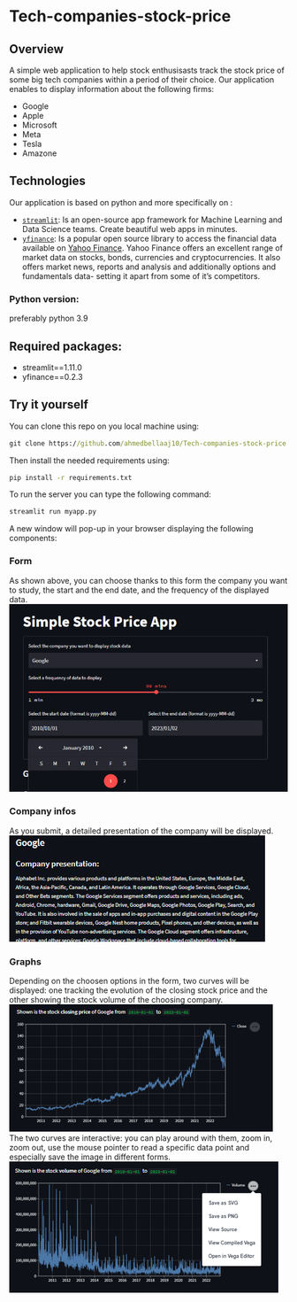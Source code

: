 # Tech-companies-stock-price
## Overview
A simple web application to help stock enthusisasts track the stock price of some big tech companies within a period of their choice.
Our application enables to display information about the following firms:
* Google
* Apple
* Microsoft
* Meta
* Tesla
* Amazone
## Technologies
Our application is based on python and more specifically on :
* [`streamlit`](https://streamlit.io/): Is an open-source app framework for Machine Learning and Data Science teams. Create beautiful web apps in minutes.
* [`yfinance`](https://pypi.org/project/yfinance/): Is a popular open source library to access the financial data available on [Yahoo Finance](https://finance.yahoo.com/). Yahoo Finance offers an excellent range of market data on stocks, bonds, currencies and cryptocurrencies. It also offers market news, reports and analysis and additionally options and fundamentals data- setting it apart from some of it’s competitors.
### Python version: 
preferably python 3.9
## Required packages:
* streamlit==1.11.0
* yfinance==0.2.3
## Try it yourself
You can clone this repo on you local machine using:
```cmd
git clone https://github.com/ahmedbellaaj10/Tech-companies-stock-price.git
```
Then install the needed requirements using:
```cmd
pip install -r requirements.txt
```
To run the server you can type the following command:
```cmd
streamlit run myapp.py
```
A new window will pop-up in your browser displaying the following components:
### Form
As shown above, you can choose thanks to this form the company you want to study, the start and the end date, and the frequency of the displayed data.
![image](images/from.png)
<br>
### Company infos
As you submit, a detailed presentation of the company will be displayed.
![image](images/infos.png)
<br>
### Graphs
Depending on the choosen options in the form, two curves will be displayed: one tracking the evolution of the closing stock price and the other showing the stock volume of the choosing company.
![image](images/courbe.png)
<br>
The two curves are interactive: you can play around with them, zoom in, zoom out, use the mouse pointer to read a specific data point and especially save the image in different forms.
<br>
![image](images/interactive.png)
